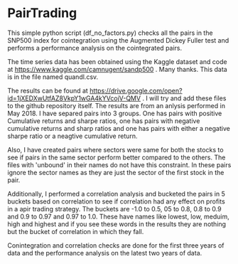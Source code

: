 # PairTrading
This simple python script (df_no_factors.py) checks all the pairs in the SNP500 index for cointegration using the Augmented Dickey Fuller test and performs a performance analysis on the cointegrated pairs. 

The time series data has been obtained using the Kaggle dataset and code at https://www.kaggle.com/camnugent/sandp500 . Many thanks. This data is in the file named quandl.csv.

The results can be found at https://drive.google.com/open?id=1jXEDXwUtfAZ8VkpY1wGA4kYVcojV-QMV . I will try and add these files to the github repository itself. The results are from an anlysis performed in May 2018. I have separed pairs into 3 groups. One has pairs with positive Cumulative returns and sharpe ratios, one has pairs with negative cumulative returns and sharp ratios and one has pairs with either a negative sharpe ratio or a neagtive cumulative return.

Also, I have created pairs where sectors were same for both the stocks to see if pairs in the same sector perform better compared to the others. The files with 'unbound' in their names do not have this constraint. In these pairs ignore the sector names as they are just the sector of the first stock in the pair.

Additionally, I performed a correlation analysis and bucketed the pairs in 5 buckets based on correlation to see if correlation had any effect on profits in a apir trading strategy. The buckets are -1.0 to 0.5, 05 to 0.8, 0.8 to 0.9 and 0.9 to 0.97 and 0.97 to 1.0. These have names like lowest, low, meduim, high and highest and if you see these words in the results they are nothing but the bucket of correlation in which they fall.

Conintegration and correlation checks are done for the first three years of data and the performance analysis on the latest two years of data.
